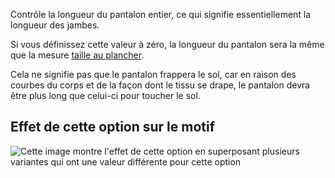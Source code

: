 Contrôle la longueur du pantalon entier, ce qui signifie essentiellement la longueur des jambes.

<Note>

Si vous définissez cette valeur à zéro, la longueur du pantalon sera la même que la mesure [taille au plancher](/docs/measurements/waisttofloor).

Cela ne signifie pas que le pantalon frappera le sol, car en raison des courbes du corps et de la façon dont le tissu se drape,
le pantalon devra être plus long que celui-ci pour toucher le sol.

</Note>

## Effet de cette option sur le motif

![Cette image montre l'effet de cette option en superposant plusieurs variantes qui ont une valeur différente pour cette option](charlie_lengthbonus_sample.svg "Effet de cette option sur le motif")
